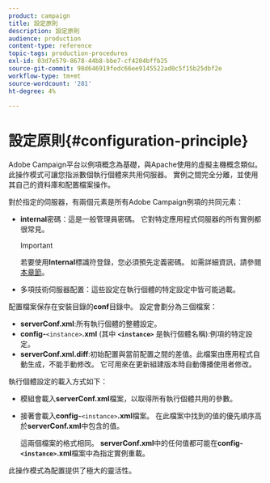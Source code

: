 ```yaml
---
product: campaign
title: 設定原則
description: 設定原則
audience: production
content-type: reference
topic-tags: production-procedures
exl-id: 03d7e579-8678-44b8-bbe7-cf4204bffb25
source-git-commit: 98d646919fedc66ee9145522ad0c5f15b25dbf2e
workflow-type: tm+mt
source-wordcount: '281'
ht-degree: 4%

---
```


# 設定原則{#configuration-principle}

Adobe Campaign平台以例項概念為基礎，與Apache使用的虛擬主機概念類似。 此操作模式可讓您指派數個執行個體來共用伺服器。 實例之間完全分離，並使用其自己的資料庫和配置檔案操作。

對於指定的伺服器，有兩個元素是所有Adobe Campaign例項的共同元素：

* **internal**&#x200B;密碼：這是一般管理員密碼。 它對特定應用程式伺服器的所有實例都很常見。

   >[!IMPORTANT]
   >
   >若要使用&#x200B;**Internal**&#x200B;標識符登錄，您必須預先定義密碼。 如需詳細資訊，請參閱[本章節](../../installation/using/configuring-campaign-server.md#internal-identifier)。

* 多項技術伺服器配置：這些設定在執行個體的特定設定中皆可能過載。

配置檔案保存在安裝目錄的&#x200B;**conf**&#x200B;目錄中。 設定會劃分為三個檔案：

* **serverConf.xml**:所有執行個體的整體設定。
* **config-**`<instance>`**.xml** (其中 **`<instance>`** 是執行個體名稱):例項的特定設定。
* **serverConf.xml.diff**:初始配置與當前配置之間的差值。此檔案由應用程式自動生成，不能手動修改。 它可用來在更新組建版本時自動傳播使用者修改。

執行個體設定的載入方式如下：

* 模組會載入&#x200B;**serverConf.xml**&#x200B;檔案，以取得所有執行個體共用的參數。
* 接著會載入&#x200B;**config-**`<instance>`**.xml**&#x200B;檔案。 在此檔案中找到的值的優先順序高於&#x200B;**serverConf.xml**&#x200B;中包含的值。

   這兩個檔案的格式相同。 **serverConf.xml**&#x200B;中的任何值都可能在&#x200B;**config-`<instance>`.xml**&#x200B;檔案中為指定實例重載。

此操作模式為配置提供了極大的靈活性。

